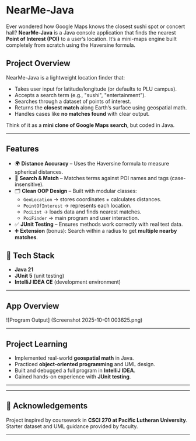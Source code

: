 # NearMe-Java
Ever wondered how Google Maps knows the closest sushi spot or concert hall?   **NearMe-Java** is a Java console application that finds the nearest **Point of Interest (POI)** to a user’s location.   It’s a mini-maps engine built completely from scratch using the Haversine formula.

## Project Overview
NearMe-Java is a lightweight location finder that:
- Takes user input for latitude/longitude (or defaults to PLU campus).  
- Accepts a search term (e.g., "sushi", "entertainment").  
- Searches through a dataset of points of interest.  
- Returns the **closest match** along Earth’s surface using geospatial math.  
- Handles cases like **no matches found** with clear output.  

Think of it as a **mini clone of Google Maps search**, but coded in Java.

---

##  Features
- 🌍 **Distance Accuracy** – Uses the Haversine formula to measure spherical distances.  
- 🔎 **Search & Match** – Matches terms against POI names and tags (case-insensitive).  
- 🗂 **Clean OOP Design** – Built with modular classes:
  - `GeoLocation` → stores coordinates + calculates distances.  
  - `PointOfInterest` → represents each location.  
  - `PoiList` → loads data and finds nearest matches.  
  - `PoiFinder` → main program and user interaction.  
- ✅ **JUnit Testing** – Ensures methods work correctly with real test data.  
- ➕ **Extension** (bonus): Search within a radius to get **multiple nearby matches**.


## 🔧 Tech Stack
- **Java 21**  
- **JUnit 5** (unit testing)  
- **IntelliJ IDEA CE** (development environment)  

---

## App Overview

![Program Output] (Screenshot 2025-10-01 003625.png)

---

## Project Learning
- Implemented real-world **geospatial math** in Java.  
- Practiced **object-oriented programming** and UML design.  
- Built and debugged a full program in **IntelliJ IDEA**.  
- Gained hands-on experience with **JUnit testing**.  

---


---

## 📜 Acknowledgements
Project inspired by coursework in **CSCI 270 at Pacific Lutheran University**.  
Starter dataset and UML guidance provided by faculty.  

---
